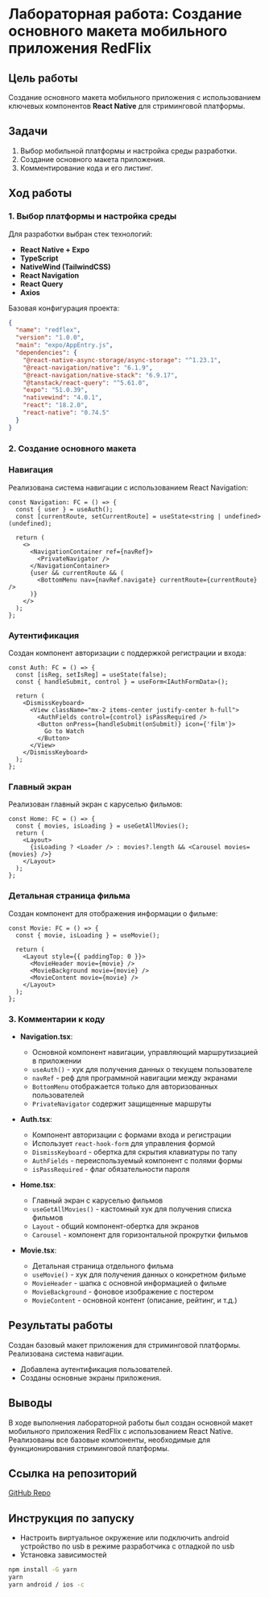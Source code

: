 # Лабораторная работа: Создание основного макета мобильного приложения RedFlix

## Цель работы
Создание основного макета мобильного приложения с использованием ключевых компонентов **React Native** для стриминговой платформы.

## Задачи
1. Выбор мобильной платформы и настройка среды разработки.
2. Создание основного макета приложения.
3. Комментирование кода и его листинг.

## Ход работы

### 1. Выбор платформы и настройка среды
Для разработки выбран стек технологий:
- **React Native + Expo**
- **TypeScript**
- **NativeWind (TailwindCSS)**
- **React Navigation**
- **React Query**
- **Axios**

Базовая конфигурация проекта:
```json
{
  "name": "redflex",
  "version": "1.0.0",
  "main": "expo/AppEntry.js",
  "dependencies": {
    "@react-native-async-storage/async-storage": "^1.23.1",
    "@react-navigation/native": "6.1.9",
    "@react-navigation/native-stack": "6.9.17",
    "@tanstack/react-query": "^5.61.0",
    "expo": "51.0.39",
    "nativewind": "4.0.1",
    "react": "18.2.0",
    "react-native": "0.74.5"
  }
}
```
### 2. Создание основного макета

### Навигация
Реализована система навигации с использованием React Navigation:

```tsx
const Navigation: FC = () => {
  const { user } = useAuth();
  const [currentRoute, setCurrentRoute] = useState<string | undefined>(undefined);

  return (
    <>
      <NavigationContainer ref={navRef}>
        <PrivateNavigator />
      </NavigationContainer>
      {user && currentRoute && (
        <BottomMenu nav={navRef.navigate} currentRoute={currentRoute} />
      )}
    </>
  );
};
```

### Аутентификация
Создан компонент авторизации с поддержкой регистрации и входа:
```tsx
const Auth: FC = () => {
  const [isReg, setIsReg] = useState(false);
  const { handleSubmit, control } = useForm<IAuthFormData>();

  return (
    <DismissKeyboard>
      <View className="mx-2 items-center justify-center h-full">
        <AuthFields control={control} isPassRequired />
        <Button onPress={handleSubmit(onSubmit)} icon={'film'}>
          Go to Watch
        </Button>
      </View>
    </DismissKeyboard>
  );
};

```

### Главный экран
Реализован главный экран с каруселью фильмов:
```tsx
const Home: FC = () => {
  const { movies, isLoading } = useGetAllMovies();
  return (
    <Layout>
      {isLoading ? <Loader /> : movies?.length && <Carousel movies={movies} />}
    </Layout>
  );
};

```

### Детальная страница фильма
Создан компонент для отображения информации о фильме:
```tsx
const Movie: FC = () => {
  const { movie, isLoading } = useMovie();

  return (
    <Layout style={{ paddingTop: 0 }}>
      <MovieHeader movie={movie} />
      <MovieBackground movie={movie} />
      <MovieContent movie={movie} />
    </Layout>
  );
};

```

### 3. Комментарии к коду
- **Navigation.tsx**: 
  - Основной компонент навигации, управляющий маршрутизацией в приложении
  - `useAuth()` - хук для получения данных о текущем пользователе
  - `navRef` - реф для программной навигации между экранами
  - `BottomMenu` отображается только для авторизованных пользователей
  - `PrivateNavigator` содержит защищенные маршруты

- **Auth.tsx**:
  - Компонент авторизации с формами входа и регистрации
  - Использует `react-hook-form` для управления формой
  - `DismissKeyboard` - обертка для скрытия клавиатуры по тапу
  - `AuthFields` - переиспользуемый компонент с полями формы
  - `isPassRequired` - флаг обязательности пароля

- **Home.tsx**:
  - Главный экран с каруселью фильмов
  - `useGetAllMovies()` - кастомный хук для получения списка фильмов
  - `Layout` - общий компонент-обертка для экранов
  - `Carousel` - компонент для горизонтальной прокрутки фильмов

- **Movie.tsx**:
  - Детальная страница отдельного фильма
  - `useMovie()` - хук для получения данных о конкретном фильме
  - `MovieHeader` - шапка с основной информацией о фильме
  - `MovieBackground` - фоновое изображение с постером
  - `MovieContent` - основной контент (описание, рейтинг, и т.д.)

## Результаты работы
Создан базовый макет приложения для стриминговой платформы.
Реализована система навигации.
- Добавлена аутентификация пользователей.
- Созданы основные экраны приложения.

## Выводы
В ходе выполнения лабораторной работы был создан основной макет мобильного приложения RedFlix с использованием React Native. Реализованы все базовые компоненты, необходимые для функционирования стриминговой платформы.

## Ссылка на репозиторий
[GitHub Repo](https://github.com/KonstantinKaz/redFlex.git)


## Инструкция по запуску
- Настроить виртуальное окружение или подключить android устройство по usb в режиме разработчика с отладкой по usb
- Установка зависимостей
```bash
npm install -G yarn
yarn
yarn android / ios -c
```
